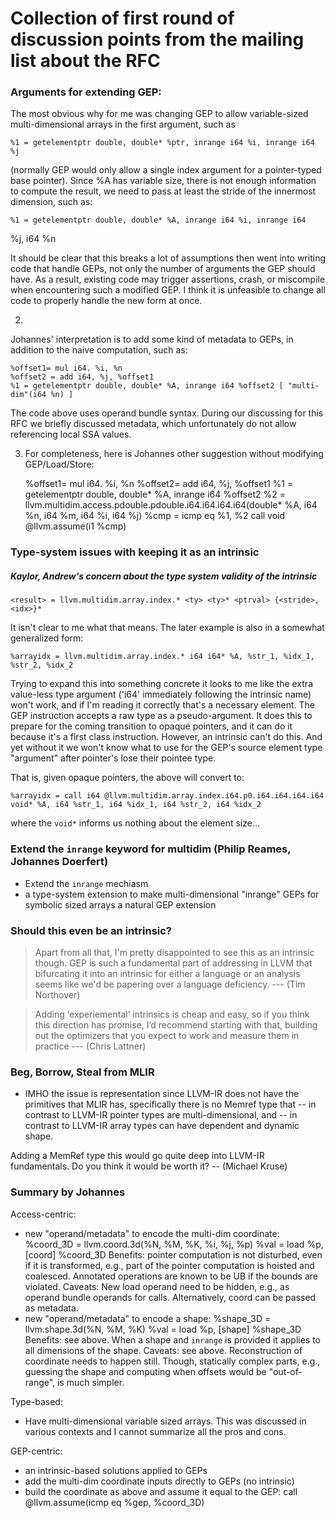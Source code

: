 # Collection of first round of discussion points from the mailing list about the RFC

### Arguments for extending GEP:


The most obvious why for me was changing GEP to allow variable-sized
multi-dimensional arrays in the first argument, such as

    %1 = getelementptr double, double* %ptr, inrange i64 %i, inrange i64 %j

(normally GEP would only allow a single index argument for a
pointer-typed base pointer).
Since %A has variable size, there is not enough information to compute
the result, we need to pass at least the stride of the innermost
dimension, such as:

    %1 = getelementptr double, double* %A, inrange i64 %i, inrange i64
%j, i64 %n

It should be clear that this breaks a lot of assumptions then went
into writing code that handle GEPs, not only the number of arguments
the GEP should have. As a result, existing code may trigger
assertions, crash, or miscompile when encountering such a modified
GEP. I think it is unfeasible to change all code to properly handle
the new form at once.


2.
Johannes' interpretation is to add some kind of metadata to GEPs, in
addition to the naive computation, such as:

    %offset1= mul i64. %i, %n
    %offset2 = add i64, %j, %offset1
    %1 = getelementptr double, double* %A, inrange i64 %offset2 [ "multi-dim"(i64 %n) ]

The code above uses operand bundle syntax.  During our discussing for this RFC
we briefly discussed metadata, which unfortunately do not allow referencing
local SSA values.


3.  For completeness, here is Johannes other suggestion without modifying
GEP/Load/Store:

    %offset1= mul i64. %i, %n
    %offset2= add i64, %j, %offset1
    %1 = getelementptr double, double* %A, inrange i64 %offset2
    %2 = llvm.multidim.access.pdouble.pdouble.i64.i64.i64.i64(double* %A, i64 %n, i64 %m, i64 %i, i64 %j)
    %cmp = icmp eq %1, %2
    call void @llvm.assume(i1 %cmp)


### Type-system issues with keeping it as an intrinsic

##### Kaylor, Andrew's concern about the type system validity of the intrinsic

```
<result> = llvm.multidim.array.index.* <ty> <ty>* <ptrval> {<stride>, <idx>}*
```

It isn't clear to me what that means. The later example is also in a somewhat generalized form:

```
%arrayidx = llvm.multidim.array.index.* i64 i64* %A, %str_1, %idx_1, %str_2, %idx_2
```

Trying to expand this into something concrete it looks to me like the extra
value-less type argument ('i64' immediately following the intrinsic name) won't
work, and if I'm reading it correctly that's a necessary element. The GEP
instruction accepts a raw type as a pseudo-argument. It does this to prepare
for the coming transition to opaque pointers, and it can do it because it's a
first class instruction. However, an intrinsic can't do this. And yet without
it we won't know what to use for the GEP's source element type "argument" after
pointer's lose their pointee type.

That is, given opaque pointers, the above will convert to:

```
%arrayidx = call i64 @llvm.multidim.array.index.i64.p0.i64.i64.i64.i64 void* %A, i64 %str_1, i64 %idx_1, i64 %str_2, i64 %idx_2
```

where the `void*` informs us nothing about the element size...

### Extend the `inrange` keyword for multidim (Philip Reames, Johannes Doerfert)
- Extend the `inrange` mechiasm
-  a type-system extension to make multi-dimensional "inrange" GEPs for
   symbolic sized arrays a natural GEP extension


### Should this even be an intrinsic? 

> Apart from all that, I'm pretty disappointed to see this as an
> intrinsic though. GEP is such a fundamental part of addressing in LLVM
> that bifurcating it into an intrinsic for either a language or an
> analysis seems like we'd be papering over a language deficiency. --- (Tim Northover)


> Adding ‘experiemental’ intrinsics is cheap and easy, so if you think this
> direction has promise, I’d recommend starting with that, building out the
> optimizers that you expect to work and measure them in practice --- (Chris Lattner)



### Beg, Borrow, Steal from MLIR

- IMHO the issue is representation since LLVM-IR does not have the
primitives that MLIR has, specifically there is no Memref type that --
in contrast to LLVM-IR pointer types are multi-dimensional, and -- in
contrast to LLVM-IR array types can have dependent and dynamic shape.

Adding a MemRef type this would go quite deep into LLVM-IR
fundamentals. Do you think it would be worth it? -- (Michael Kruse)



### Summary by Johannes

Access-centric:
 - new "operand/metadata" to encode the multi-dim coordinate:
     %coord_3D = llvm.coord.3d(%N, %M, %K, %i, %j, %p)
     %val = load %p, [coord] %coord_3D
   Benefits: pointer computation is not disturbed, even if it is
             transformed, e.g., part of the pointer computation is
             hoisted and coalesced. Annotated operations are known to
             be UB if the bounds are violated.
   Caveats: New load operand need to be hidden, e.g., as operand bundle
   operands for calls. Alternatively, coord can be passed as metadata.
 - new "operand/metadata" to encode a shape:
     %shape_3D = llvm.shape.3d(%N, %M, %K)
     %val = load %p, [shape] %shape_3D
   Benefits: see above. When a shape and `inrange` is provided it
             applies to all dimensions of the shape.
   Caveats: see above. Reconstruction of coordinate needs to happen
            still. Though, statically complex parts, e.g., guessing the
            shape and computing when offsets would be "out-of-range",
            is much simpler.

Type-based:
 - Have multi-dimensional variable sized arrays. This was discussed in
   various contexts and I cannot summarize all the pros and cons.
 
GEP-centric:
 - an intrinsic-based solutions applied to GEPs
 - add the multi-dim coordinate inputs directly to GEPs (no intrinsic)
 - build the coordinate as above and assume it equal to the GEP:
     call @llvm.assume(icmp eq %gep, %coord_3D)
